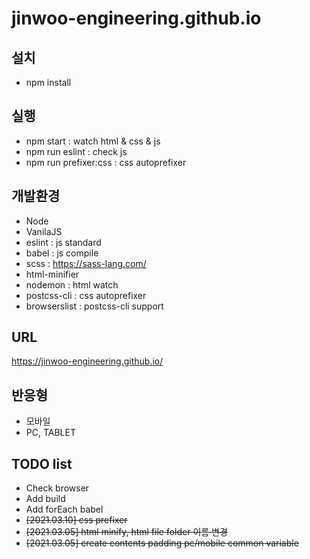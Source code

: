 # jinwoo-engineering.github.io

## 설치

- npm install

## 실행

- npm start : watch html & css & js
- npm run eslint : check js
- npm run prefixer:css : css autoprefixer

## 개발환경

- Node
- VanilaJS
- eslint : js standard
- babel : js compile
- scss : https://sass-lang.com/
- html-minifier
- nodemon : html watch
- postcss-cli : css autoprefixer
- browserslist : postcss-cli support

## URL

https://jinwoo-engineering.github.io/

## 반응형

- 모바일
- PC, TABLET

## TODO list

- Check browser
- Add build
- Add forEach babel
- ~~[2021.03.10] css prefixer~~
- ~~[2021.03.05] html minify, html file folder 이름 변경~~
- ~~[2021.03.05] create contents padding pc/mobile common variable~~

